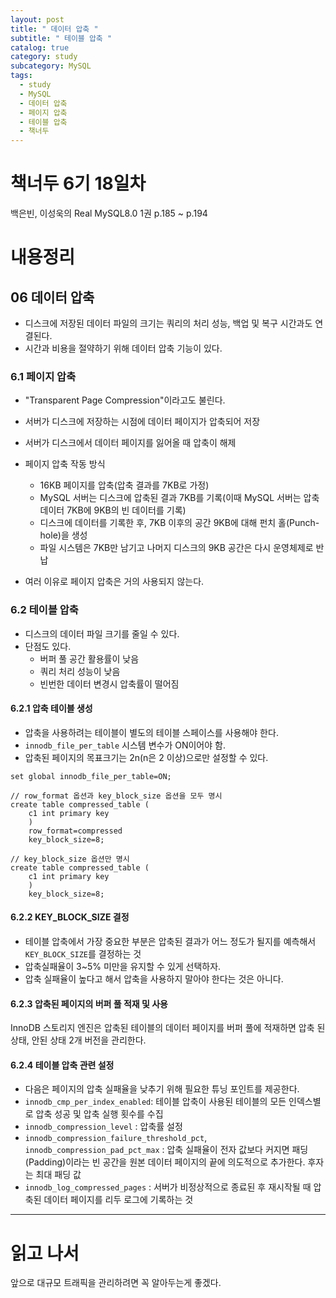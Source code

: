```yaml
---
layout: post
title: " 데이터 압축 "
subtitle: " 테이블 압축 "
catalog: true
category: study
subcategory: MySQL
tags:
  - study
  - MySQL
  - 데이터 압축
  - 페이지 압축
  - 테이블 압축
  - 책너두
---
```


# 책너두 6기 18일차

백은빈, 이성욱의 Real MySQL8.0 1권 p.185 ~ p.194

# 내용정리

## 06 데이터 압축

- 디스크에 저장된 데이터 파일의 크기는 쿼리의 처리 성능, 백업 및 복구 시간과도 연결된다.
- 시간과 비용을 절약하기 위해 데이터 압축 기능이 있다.

### 6.1 페이지 압축

- "Transparent Page Compression"이라고도 불린다.
- 서버가 디스크에 저장하는 시점에 데이터 페이지가 압축되어 저장
- 서버가 디스크에서 데이터 페이지를 잃어올 때 압축이 해제
- 페이지 압축 작동 방식
  - 16KB 페이지를 압축(압축 결과를 7KB로 가정)
  - MySQL 서버는 디스크에 압축된 결과 7KB를 기록(이때 MySQL 서버는 압축 데이터 7KB에 9KB의 빈 데이터를 기록)
  - 디스크에 데이터를 기록한 후, 7KB 이후의 공간 9KB에 대해 펀치 홀(Punch-hole)을 생성
  - 파일 시스템은 7KB만 남기고 나머지 디스크의 9KB 공간은 다시 운영체제로 반납

- 여러 이유로 페이지 압축은 거의 사용되지 않는다.

### 6.2 테이블 압축

- 디스크의 데이터 파일 크기를 줄일 수 있다.
- 단점도 있다.
  - 버퍼 풀 공간 활용률이 낮음
  - 쿼리 처리 성능이 낮음
  - 빈번한 데이터 변경시 압축률이 떨어짐

#### 6.2.1 압축 테이블 생성

- 압축을 사용하려는 테이블이 별도의 테이블 스페이스를 사용해야 한다.
- `innodb_file_per_table` 시스템 변수가 ON이어야 함.
- 압축된 페이지의 목표크기는 2n(n은 2 이상)으로만 설정할 수 있다.

```mysql
set global innodb_file_per_table=ON;

// row_format 옵션과 key_block_size 옵션을 모두 명시
create table compressed_table (
	c1 int primary key
	)
	row_format=compressed
	key_block_size=8;

// key_block_size 옵션만 명시
create table compressed_table (
    c1 int primary key
    )
    key_block_size=8;
```

#### 6.2.2 KEY_BLOCK_SIZE 결정

- 테이블 압축에서 가장 중요한 부분은 압축된 결과가 어느 정도가 될지를 예측해서 `KEY_BLOCK_SIZE`를 결정하는 것
- 압축실패율이 3~5% 미만을 유지할 수 있게 선택하자.
- 압축 실패율이 높다고 해서 압축을 사용하지 말아야 한다는 것은 아니다.

#### 6.2.3 압축된 페이지의 버퍼 풀 적재 및 사용

InnoDB 스토리지 엔진은 압축된 테이블의 데이터 페이지를 버퍼 풀에 적재하면 압축 된 상태, 안된 상태 2개 버전을 관리한다.

#### 6.2.4 테이블 압축 관련 설정

- 다음은 페이지의 압축 실패율을 낮추기 위해 필요한 튜닝 포인트를 제공한다.
- `innodb_cmp_per_index_enabled`: 테이블 압축이 사용된 테이블의 모든 인덱스별로 압축 성공 및 압축 실행 횟수를 수집
- `innodb_compression_level` : 압축률 설정
- `innodb_compression_failure_threshold_pct`, `innodb_compression_pad_pct_max` : 압축 실패율이 전자 값보다 커지면 패딩(Padding)이라는 빈 공간을 원본 데이터 페이지의 끝에 의도적으로 추가한다. 후자는 최대 패딩 값
- `innodb_log_compressed_pages` : 서버가 비정상적으로 종료된 후 재시작될 때 압축된 데이터 페이지를 리두 로그에 기록하는 것

---

# 읽고 나서

앞으로 대규모 트래픽을 관리하려면 꼭 알아두는게 좋겠다.
